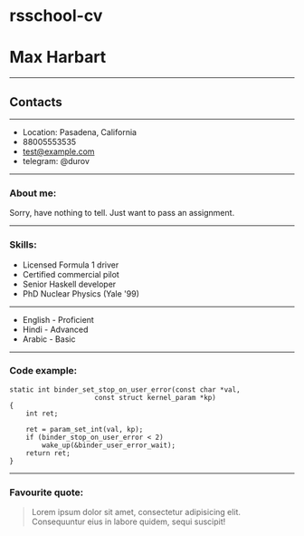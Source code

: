 # rsschool-cv
# Max Harbart
***
## Contacts 
---
* Location: Pasadena, California
* 88005553535
* test@example.com
* telegram: @durov
---
### About me:

Sorry, have nothing to tell. Just want to pass an assignment.

---
### Skills:

* Licensed Formula 1 driver
* Certified commercial pilot
* Senior Haskell developer
* PhD Nuclear Physics (Yale '99)

---
* English - Proficient
* Hindi - Advanced
* Arabic - Basic

---
### Code example:
```
static int binder_set_stop_on_user_error(const char *val,
					 const struct kernel_param *kp)
{
	int ret;

	ret = param_set_int(val, kp);
	if (binder_stop_on_user_error < 2)
		wake_up(&binder_user_error_wait);
	return ret;
}
```

---
### Favourite quote:

> Lorem ipsum dolor sit amet, consectetur adipisicing elit. Consequuntur eius in labore quidem, sequi suscipit!



